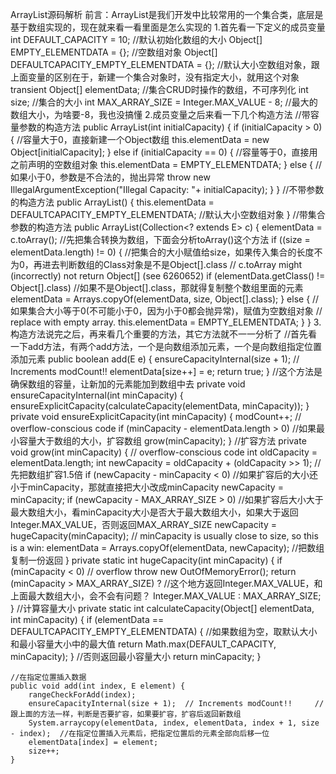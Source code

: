 ArrayList源码解析
前言：ArrayList是我们开发中比较常用的一个集合类，底层是基于数组实现的，现在就来看一看里面是怎么实现的
1.首先看一下定义的成员变量
    int DEFAULT_CAPACITY = 10; //默认初始化数组的大小
    Object[] EMPTY_ELEMENTDATA = {}; //空数组对象
    Object[] DEFAULTCAPACITY_EMPTY_ELEMENTDATA = {}; //默认大小空数组对象，跟上面变量的区别在于，新建一个集合对象时，没有指定大小，就用这个对象
    transient Object[] elementData; //集合CRUD时操作的数组，不可序列化
    int size; //集合的大小
    int MAX_ARRAY_SIZE = Integer.MAX_VALUE - 8; //最大的数组大小，为啥要-8，我也没搞懂
2.成员变量之后来看一下几个构造方法
    //带容量参数的构造方法
    public ArrayList(int initialCapacity) {
        if (initialCapacity > 0) {          //容量大于0，直接新建一个Object数组
            this.elementData = new Object[initialCapacity];
        } else if (initialCapacity == 0) {      //容量等于0，直接用之前声明的空数组对象
            this.elementData = EMPTY_ELEMENTDATA;
        } else {                            //如果小于0，参数是不合法的，抛出异常
            throw new IllegalArgumentException("Illegal Capacity: "+ initialCapacity);
        }
    }
    //不带参数的构造方法
    public ArrayList() {
        this.elementData = DEFAULTCAPACITY_EMPTY_ELEMENTDATA; //默认大小空数组对象
    }
    //带集合参数的构造方法
    public ArrayList(Collection<? extends E> c) {
        elementData = c.toArray();          //先把集合转换为数组，下面会分析toArray()这个方法
        if ((size = elementData.length) != 0) { //把集合的大小赋值给size，如果传入集合的长度不为0，再进去判断数组的Class对象是不是Object[].class
            // c.toArray might (incorrectly) not return Object[] (see 6260652)
            if (elementData.getClass() != Object[].class)   //如果不是Object[].class，那就得复制整个数组里面的元素
                elementData = Arrays.copyOf(elementData, size, Object[].class);
        } else {    //如果集合大小等于0(不可能小于0，因为小于0都会抛异常)，赋值为空数组对象
            // replace with empty array.
            this.elementData = EMPTY_ELEMENTDATA;
        }
    }
3.构造方法说完之后，再来看几个重要的方法，其它方法就不一一分析了
    //首先看一下add方法，有两个add方法，一个是向数组添加元素，一个是向数组指定位置添加元素
    public boolean add(E e) {
        ensureCapacityInternal(size + 1);  // Increments modCount!!
        elementData[size++] = e;
        return true;
    }
    //这个方法是确保数组的容量，让新加的元素能加到数组中去
    private void ensureCapacityInternal(int minCapacity) {
        ensureExplicitCapacity(calculateCapacity(elementData, minCapacity));
    }
    private void ensureExplicitCapacity(int minCapacity) {
        modCount++;
        // overflow-conscious code
        if (minCapacity - elementData.length > 0)  //如果最小容量大于数组的大小，扩容数组
            grow(minCapacity);
    }
    //扩容方法
    private void grow(int minCapacity) {
        // overflow-conscious code
        int oldCapacity = elementData.length;
        int newCapacity = oldCapacity + (oldCapacity >> 1); //先把数组扩容1.5倍
        if (newCapacity - minCapacity < 0)      //如果扩容后的大小还小于minCapacity，那就直接把大小改成minCapacity
            newCapacity = minCapacity;
        if (newCapacity - MAX_ARRAY_SIZE > 0)   //如果扩容后大小大于最大数组大小，看minCapacity大小是否大于最大数组大小，如果大于返回Integer.MAX_VALUE，否则返回MAX_ARRAY_SIZE
            newCapacity = hugeCapacity(minCapacity);
        // minCapacity is usually close to size, so this is a win:
        elementData = Arrays.copyOf(elementData, newCapacity);      //把数组复制一份返回
    }
    private static int hugeCapacity(int minCapacity) {
        if (minCapacity < 0) // overflow
            throw new OutOfMemoryError();
        return (minCapacity > MAX_ARRAY_SIZE) ?     //这个地方返回Integer.MAX_VALUE，和上面最大数组大小，会不会有问题？
            Integer.MAX_VALUE :
            MAX_ARRAY_SIZE;
    }
    //计算容量大小
    private static int calculateCapacity(Object[] elementData, int minCapacity) {
        if (elementData == DEFAULTCAPACITY_EMPTY_ELEMENTDATA) { //如果数组为空，取默认大小和最小容量大小中的最大值
            return Math.max(DEFAULT_CAPACITY, minCapacity);
        }   //否则返回最小容量大小
        return minCapacity;
    }

    //在指定位置插入数据
    public void add(int index, E element) {
        rangeCheckForAdd(index);
        ensureCapacityInternal(size + 1);  // Increments modCount!!     //跟上面的方法一样，判断是否要扩容，如果要扩容，扩容后返回新数组
        System.arraycopy(elementData, index, elementData, index + 1, size - index);  //在指定位置插入元素后，把指定位置后的元素全部向后移一位
        elementData[index] = element;
        size++;
    }






